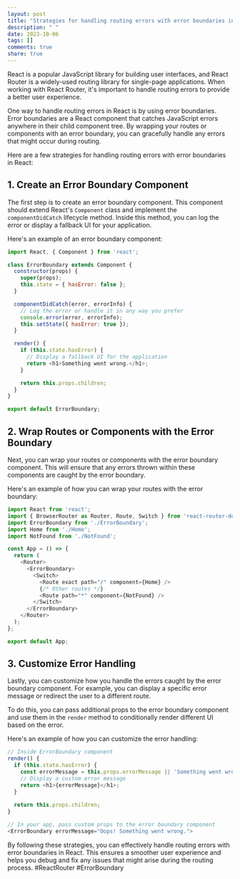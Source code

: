 ```yaml
---
layout: post
title: "Strategies for handling routing errors with error boundaries in React"
description: " "
date: 2023-10-06
tags: []
comments: true
share: true
---
```


React is a popular JavaScript library for building user interfaces, and React Router is a widely-used routing library for single-page applications. When working with React Router, it's important to handle routing errors to provide a better user experience.

One way to handle routing errors in React is by using error boundaries. Error boundaries are a React component that catches JavaScript errors anywhere in their child component tree. By wrapping your routes or components with an error boundary, you can gracefully handle any errors that might occur during routing.

Here are a few strategies for handling routing errors with error boundaries in React:

## 1. Create an Error Boundary Component

The first step is to create an error boundary component. This component should extend React's `Component` class and implement the `componentDidCatch` lifecycle method. Inside this method, you can log the error or display a fallback UI for your application.

Here's an example of an error boundary component:

```javascript
import React, { Component } from 'react';

class ErrorBoundary extends Component {
  constructor(props) {
    super(props);
    this.state = { hasError: false };
  }

  componentDidCatch(error, errorInfo) {
    // Log the error or handle it in any way you prefer
    console.error(error, errorInfo);
    this.setState({ hasError: true });
  }

  render() {
    if (this.state.hasError) {
      // Display a fallback UI for the application
      return <h1>Something went wrong.</h1>;
    }

    return this.props.children;
  }
}

export default ErrorBoundary;
```

## 2. Wrap Routes or Components with the Error Boundary

Next, you can wrap your routes or components with the error boundary component. This will ensure that any errors thrown within these components are caught by the error boundary.

Here's an example of how you can wrap your routes with the error boundary:

```javascript
import React from 'react';
import { BrowserRouter as Router, Route, Switch } from 'react-router-dom';
import ErrorBoundary from './ErrorBoundary';
import Home from './Home';
import NotFound from './NotFound';

const App = () => {
  return (
    <Router>
      <ErrorBoundary>
        <Switch>
          <Route exact path="/" component={Home} />
          {/* Other routes */}
          <Route path="*" component={NotFound} />
        </Switch>
      </ErrorBoundary>
    </Router>
  );
};

export default App;
```

## 3. Customize Error Handling

Lastly, you can customize how you handle the errors caught by the error boundary component. For example, you can display a specific error message or redirect the user to a different route.

To do this, you can pass additional props to the error boundary component and use them in the `render` method to conditionally render different UI based on the error.

Here's an example of how you can customize the error handling:

```javascript
// Inside ErrorBoundary component
render() {
  if (this.state.hasError) {
    const errorMessage = this.props.errorMessage || 'Something went wrong.';
    // Display a custom error message
    return <h1>{errorMessage}</h1>;
  }
  
  return this.props.children;
}

// In your app, pass custom props to the error boundary component
<ErrorBoundary errorMessage="Oops! Something went wrong.">
```

By following these strategies, you can effectively handle routing errors with error boundaries in React. This ensures a smoother user experience and helps you debug and fix any issues that might arise during the routing process. #ReactRouter #ErrorBoundary